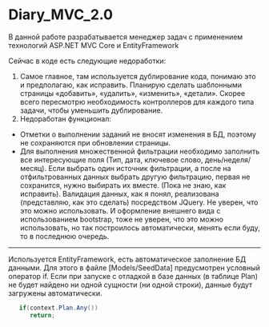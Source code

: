 # Diary_MVC_2.0
В данной работе разрабатывается менеджер задач с применением технологий ASP.NET MVC Core и EntityFramework

Сейчас в коде есть следующие недоработки:

 1. Самое главное, там используется дублирование кода, понимаю это и предполагаю, как исправить. 
Планирую сделать шаблонными страницы «добавить», «удалить», «изменить», «детали». 
Скорее всего пересмотрю необходимость контроллеров для каждого типа задачи, чтобы уменьшить дублирование.
 2. Недоработан функционал:
 * Отметки о выполнении заданий не вносят изменения в БД, поэтому не сохраняются при обновлении страницы.
 * Для выполнения множественной фильтрации необходимо заполнить все интересующие поля (Тип, дата, ключевое слово, день/неделя/месяц).
Если выбрать один источник фильтрации, а после на отфильтрованных данных выбрать другую фильтрацию, первая не сохранится, нужно выбирать их вместе. (Пока не знаю, как исправить).
Валидация данных, как я понял, реализована (представляю, как это сделать) посредством JQuery. Не уверен, что это можно использовать. И оформление внешнего вида с использованием bootstrap, тоже не уверен, что это можно использовать, но так построилось автоматически, менять если буду, то в последнюю очередь.

*****

Используется EntityFramework, есть автоматическое заполнение БД данными. Для этого в файле [Models/SeedData] предусмотрен условный оператор if. Если при запуске с отладкой в базе данных (в таблице Plan) не будет найдено ни одной сущности (ни одной строки), данные будут загружены автоматически.

```C#
   if(context.Plan.Any())
      return;
```
